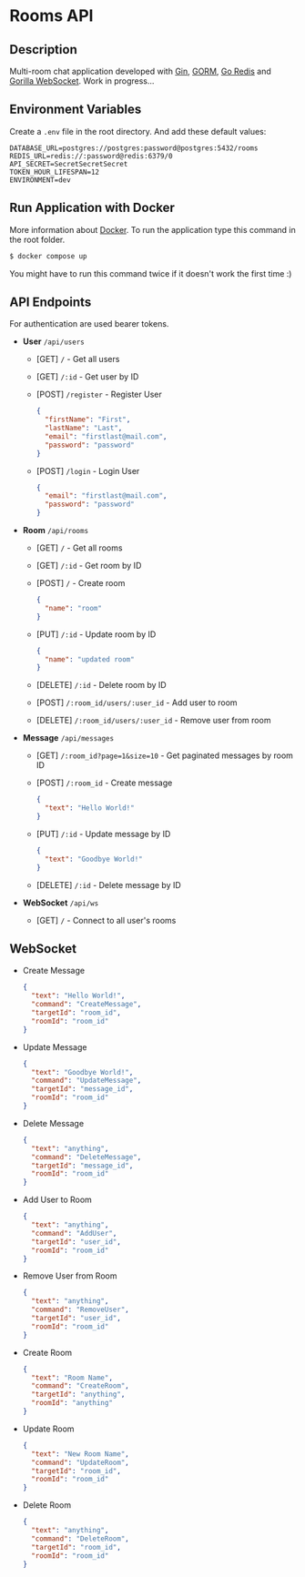 # Rooms API

## Description

Multi-room chat application developed with [Gin](https://gin-gonic.com/), [GORM](https://gorm.io/index.html), [Go Redis](https://redis.uptrace.dev/) and [Gorilla WebSocket](https://pkg.go.dev/github.com/gorilla/websocket).
Work in progress...

## Environment Variables

Create a `.env` file in the root directory. And add these default values:

```
DATABASE_URL=postgres://postgres:password@postgres:5432/rooms
REDIS_URL=redis://:password@redis:6379/0
API_SECRET=SecretSecretSecret
TOKEN_HOUR_LIFESPAN=12
ENVIRONMENT=dev
```

## Run Application with Docker

More information about [Docker](https://www.docker.com/).
To run the application type this command in the root folder.

```bash
$ docker compose up
```

You might have to run this command twice if it doesn't work the first time :)

## API Endpoints

For authentication are used bearer tokens.

- **User** `/api/users`

  - [GET] `/` - Get all users

  - [GET] `/:id` - Get user by ID

  - [POST] `/register` - Register User

    ```json
    {
      "firstName": "First",
      "lastName": "Last",
      "email": "firstlast@mail.com",
      "password": "password"
    }
    ```

  - [POST] `/login` - Login User

    ```json
    {
      "email": "firstlast@mail.com",
      "password": "password"
    }
    ```

- **Room** `/api/rooms`

  - [GET] `/` - Get all rooms

  - [GET] `/:id` - Get room by ID

  - [POST] `/` - Create room

    ```json
    {
      "name": "room"
    }
    ```

  - [PUT] `/:id` - Update room by ID

    ```json
    {
      "name": "updated room"
    }
    ```

  - [DELETE] `/:id` - Delete room by ID

  - [POST] `/:room_id/users/:user_id` - Add user to room

  - [DELETE] `/:room_id/users/:user_id` - Remove user from room

- **Message** `/api/messages`

  - [GET] `/:room_id?page=1&size=10` - Get paginated messages by room ID

  - [POST] `/:room_id` - Create message

    ```json
    {
      "text": "Hello World!"
    }
    ```

  - [PUT] `/:id` - Update message by ID

    ```json
    {
      "text": "Goodbye World!"
    }
    ```

  - [DELETE] `/:id` - Delete message by ID

- **WebSocket** `/api/ws`

  - [GET] `/` - Connect to all user's rooms

## WebSocket

- Create Message

  ```json
  {
    "text": "Hello World!",
    "command": "CreateMessage",
    "targetId": "room_id",
    "roomId": "room_id"
  }
  ```

- Update Message

  ```json
  {
    "text": "Goodbye World!",
    "command": "UpdateMessage",
    "targetId": "message_id",
    "roomId": "room_id"
  }
  ```

- Delete Message

  ```json
  {
    "text": "anything",
    "command": "DeleteMessage",
    "targetId": "message_id",
    "roomId": "room_id"
  }
  ```

- Add User to Room

  ```json
  {
    "text": "anything",
    "command": "AddUser",
    "targetId": "user_id",
    "roomId": "room_id"
  }
  ```

- Remove User from Room

  ```json
  {
    "text": "anything",
    "command": "RemoveUser",
    "targetId": "user_id",
    "roomId": "room_id"
  }
  ```

- Create Room

  ```json
  {
    "text": "Room Name",
    "command": "CreateRoom",
    "targetId": "anything",
    "roomId": "anything"
  }
  ```

- Update Room

  ```json
  {
    "text": "New Room Name",
    "command": "UpdateRoom",
    "targetId": "room_id",
    "roomId": "room_id"
  }
  ```

- Delete Room

  ```json
  {
    "text": "anything",
    "command": "DeleteRoom",
    "targetId": "room_id",
    "roomId": "room_id"
  }
  ```
